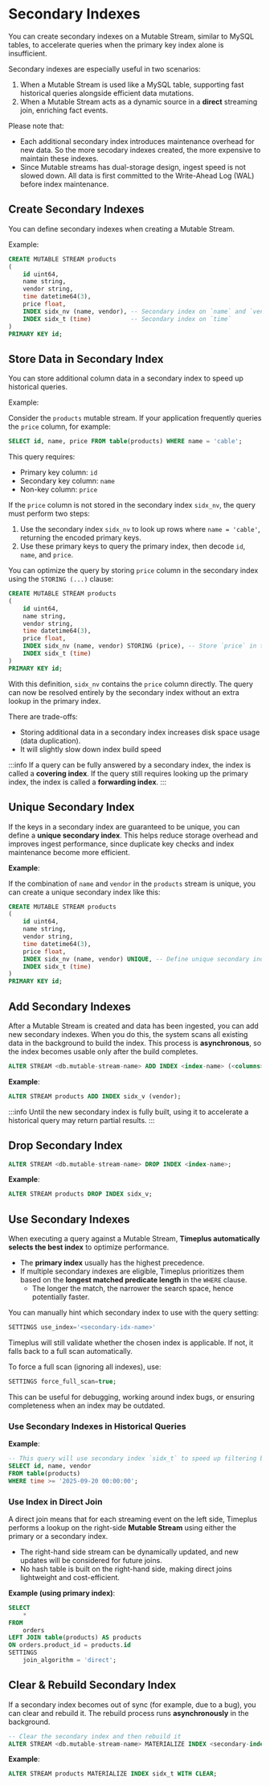 # Secondary Indexes

You can create secondary indexes on a Mutable Stream, similar to MySQL tables, to accelerate queries when the primary key index alone is insufficient.

Secondary indexes are especially useful in two scenarios:
1. When a Mutable Stream is used like a MySQL table, supporting fast historical queries alongside efficient data mutations.
2. When a Mutable Stream acts as a dynamic source in a **direct** streaming join, enriching fact events.

Please note that:
- Each additional secondary index introduces maintenance overhead for new data. So the more secodary indexes created, the more expensive to maintain these indexes.
- Since Mutable streams has dual-storage design, ingest speed is not slowed down. All data is first committed to the Write-Ahead Log (WAL) before index maintenance.

## Create Secondary Indexes

You can define secondary indexes when creating a Mutable Stream.

Example:

```sql
CREATE MUTABLE STREAM products
(
    id uint64,
    name string,
    vendor string,
    time datetime64(3),
    price float,
    INDEX sidx_nv (name, vendor), -- Secondary index on `name` and `vendor`
    INDEX sidx_t (time)           -- Secondary index on `time`
)
PRIMARY KEY id;
```

## Store Data in Secondary Index

You can store additional column data in a secondary index to speed up historical queries.

Example:

Consider the `products` mutable stream. If your application frequently queries the `price` column, for example:

```sql
SELECT id, name, price FROM table(products) WHERE name = 'cable';
```
This query requires:
- Primary key column: `id`
- Secondary key column: `name`
- Non-key column: `price`

If the `price` column is not stored in the secondary index `sidx_nv`, the query must perform two steps:
1. Use the secondary index `sidx_nv` to look up rows where `name = 'cable'`, returning the encoded primary keys.
2. Use these primary keys to query the primary index, then decode `id`, `name`, and `price`.

You can optimize the query by storing `price` column in the secondary index using the `STORING (...)` clause:

```sql
CREATE MUTABLE STREAM products
(
    id uint64,
    name string,
    vendor string,
    time datetime64(3),
    price float,
    INDEX sidx_nv (name, vendor) STORING (price), -- Store `price` in the secondary index
    INDEX sidx_t (time)
)
PRIMARY KEY id;
```

With this definition, `sidx_nv` contains the `price` column directly. The query can now be resolved entirely by the secondary index without an extra lookup in the primary index.

There are trade-offs:
- Storing additional data in a secondary index increases disk space usage (data duplication).
- It will slightly slow down index build speed

:::info
If a query can be fully answered by a secondary index, the index is called a **covering index**.
If the query still requires looking up the primary index, the index is called a **forwarding index**.
:::

## Unique Secondary Index

If the keys in a secondary index are guaranteed to be unique, you can define a **unique secondary index**.
This helps reduce storage overhead and improves ingest performance, since duplicate key checks and index maintenance become more efficient.

**Example**:

If the combination of `name` and `vendor` in the `products` stream is unique, you can create a unique secondary index like this:

```sql
CREATE MUTABLE STREAM products
(
    id uint64,
    name string,
    vendor string,
    time datetime64(3),
    price float,
    INDEX sidx_nv (name, vendor) UNIQUE, -- Define unique secondary index
    INDEX sidx_t (time)
)
PRIMARY KEY id;
```

## Add Secondary Indexes

After a Mutable Stream is created and data has been ingested, you can add new secondary indexes.
When you do this, the system scans all existing data in the background to build the index.
This process is **asynchronous**, so the index becomes usable only after the build completes.

```sql
ALTER STREAM <db.mutable-stream-name> ADD INDEX <index-name> (<columns>);
```

**Example**:

```sql
ALTER STREAM products ADD INDEX sidx_v (vendor);
```

:::info
Until the new secondary index is fully built, using it to accelerate a historical query may return partial results.
:::

## Drop Secondary Index

```sql
ALTER STREAM <db.mutable-stream-name> DROP INDEX <index-name>;
```

**Example**:

```sql
ALTER STREAM products DROP INDEX sidx_v;
```

## Use Secondary Indexes

When executing a query against a Mutable Stream, **Timeplus automatically selects the best index** to optimize performance.

- The **primary index** usually has the highest precedence.
- If multiple secondary indexes are eligible, Timeplus prioritizes them based on the **longest matched predicate length** in the `WHERE` clause.
  - The longer the match, the narrower the search space, hence potentially faster.

You can manually hint which secondary index to use with the query setting:

```sql
SETTINGS use_index='<secondary-idx-name>'
```

Timeplus will still validate whether the chosen index is applicable.
If not, it falls back to a full scan automatically.

To force a full scan (ignoring all indexes), use:

```sql
SETTINGS force_full_scan=true;
```

This can be useful for debugging, working around index bugs, or ensuring completeness when an index may be outdated.

### Use Secondary Indexes in Historical Queries

**Example**:
```sql
-- This query will use secondary index `sidx_t` to speed up filtering by time
SELECT id, name, vendor
FROM table(products)
WHERE time >= '2025-09-20 00:00:00';
```

### Use Index in Direct Join

A direct join means that for each streaming event on the left side, Timeplus performs a lookup on the right-side **Mutable Stream** using either the primary or a secondary index.
- The right-hand side stream can be dynamically updated, and new updates will be considered for future joins.
- No hash table is built on the right-hand side, making direct joins lightweight and cost-efficient.

**Example (using primary index)**:
```sql
SELECT
    *
FROM
    orders
LEFT JOIN table(products) AS products
ON orders.product_id = products.id
SETTINGS
    join_algorithm = 'direct';
```

## Clear & Rebuild Secondary Index

If a secondary index becomes out of sync (for example, due to a bug), you can clear and rebuild it.
The rebuild process runs **asynchronously** in the background.

```sql
-- Clear the secondary index and then rebuild it
ALTER STREAM <db.mutable-stream-name> MATERIALIZE INDEX <secondary-index-name> WITH CLEAR;
```

**Example**:
```sql
ALTER STREAM products MATERIALIZE INDEX sidx_t WITH CLEAR;
```
